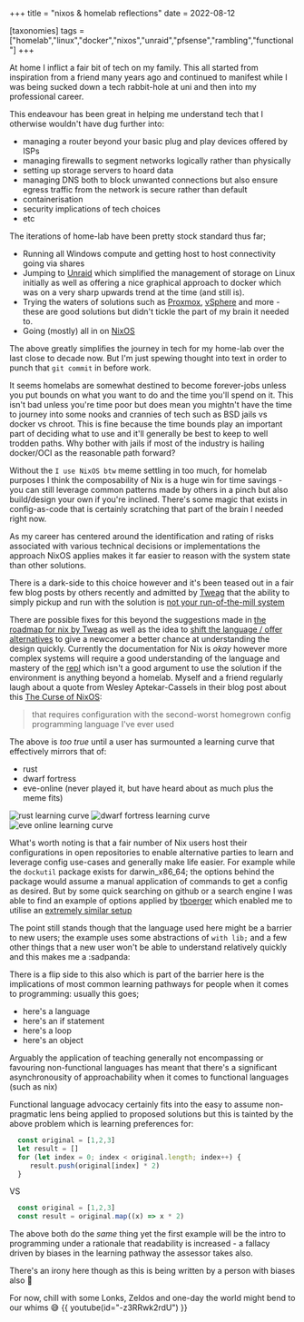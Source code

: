 +++
title = "nixos & homelab reflections"
date = 2022-08-12

[taxonomies]
tags = ["homelab","linux","docker","nixos","unraid","pfsense","rambling","functional"]
+++

At home I inflict a fair bit of tech on my family. This all started from inspiration from a 
friend many years ago and continued to manifest while I was being sucked down a tech rabbit-hole
at uni and then into my professional career.

This endeavour has been great in helping me understand tech that I otherwise wouldn't have dug further 
into:
* managing a router beyond your basic plug and play devices offered by ISPs
* managing firewalls to segment networks logically rather than physically
* setting up storage servers to hoard data
* managing DNS both to block unwanted connections but also ensure egress traffic from the network is secure rather than default 
* containerisation
* security implications of tech choices
* etc

The iterations of home-lab have been pretty stock standard thus far; 

* Running all Windows compute and getting host to host connectivity going via shares 
* Jumping to [Unraid](https://unraid.net/) which simplified the management of storage on Linux initially as well as offering a nice graphical approach to docker which was on a very sharp upwards trend at the time (and still is).
* Trying the waters of solutions such as [Proxmox](https://www.proxmox.com), [vSphere](https://docs.vmware.com/en/VMware-vSphere/index.html) and more - these are good solutions but didn't tickle the part of my brain it needed to.
* Going (mostly) all in on [NixOS](https://nixos.org/)

The above greatly simplifies the journey in tech for my home-lab over the last close to decade now. 
But I'm just spewing thought into text in order to punch that `git commit` 
in before work.

It seems homelabs are somewhat destined to become forever-jobs unless you put bounds on what you 
want to do and the time you'll spend on it. This isn't bad unless you're time poor but
does mean you mightn't have the time to journey into some nooks and crannies of tech such as BSD 
jails vs docker vs chroot. This is fine because the time bounds play an important
part of deciding what to use and it'll generally be best to keep to well trodden paths. Why bother 
with jails if most of the industry is hailing docker/OCI as the reasonable path forward?

Without the `I use NixOS btw` meme settling in too much, for homelab purposes I think the composability 
of Nix is a huge win for time savings - you can still leverage common patterns 
made by others in a pinch but also build/design your own if you're inclined. There's some magic that 
exists in config-as-code that is certainly scratching that part of the brain I needed right now.

As my career has centered around the identification and rating of risks associated with various technical 
decisions or implementations the approach NixOS applies makes it far easier to reason with the system state
than other solutions. 

There is a dark-side to this choice however and it's been teased out in a fair few blog
posts by others recently and admitted by [Tweag](https://www.tweag.io) that the ability to simply pickup and 
run with the solution is [not your run-of-the-mill system](https://www.tweag.io/blog/2022-08-04-tweag-and-nix-future/)

There are possible fixes for this beyond the suggestions made in [the roadmap for nix by Tweag](https://www.tweag.io/blog/2022-08-04-tweag-and-nix-future/) as 
well as the idea to [shift the language / offer alternatives](https://www.tweag.io/blog/2022-03-11-nickel-first-release/) 
to give a newcomer a better chance at understanding the design quickly. Currently the documentation for Nix is _okay_
however more complex systems will require a good understanding of the language and mastery of the [repl](https://nixos.wiki/wiki/Nix_command/repl) 
which isn't a good argument to use the solution if the environment is anything beyond a homelab.
Myself and a friend regularly laugh about a quote from Wesley Aptekar-Cassels in their blog post about this [The Curse of NixOS](https://blog.wesleyac.com/posts/the-curse-of-nixos):

> that requires configuration with the second-worst homegrown config programming language I've ever used

The above is _too true_ until a user has surmounted a learning curve that effectively mirrors that of:
* rust
* dwarf fortress
* eve-online (never played it, but have heard about as much plus the meme fits)

![rust learning curve](/blog/images/rust-learning-curve.png)
![dwarf fortress learning curve](/blog/images/dwarf-fortress-learning-curve.png)
![eve online learning curve](/blog/images/eve-online-learning-curve.png)

What's worth noting is that a fair number of Nix users host their configurations in open repositories
to enable alternative parties to learn and leverage config use-cases and generally make life easier.
For example while the `dockutil` package exists for darwin_x86_64; the options behind the package would
assume a manual application of commands to get a config as desired. But by some quick searching on github or
a search engine I was able to find an example of options applied by [tboerger](https://github.com/tboerger)
which enabled me to utilise an [extremely similar setup](https://github.com/JayRovacsek/nix-config/blob/6645bc56bbcd29e1895516d893205655307aba15/options/dockutil/default.nix#L1)

The point still stands though that the language used here might be a barrier to new users; the example
uses some abstractions of `with lib;` and a few other things that a new user won't be able to understand relatively 
quickly and this makes me a :sadpanda:

There is a flip side to this also which is part of the barrier here is the implications of most
common learning pathways for people when it comes to programming: usually this goes;
* here's a language
* here's an if statement
* here's a loop
* here's an object

Arguably the application of teaching generally not encompassing or favouring non-functional
languages has meant that there's a significant asynchronousity of approachability when it comes to
functional languages (such as nix) 

Functional language advocacy certainly fits into the easy to assume non-pragmatic lens being applied to
proposed solutions but this is tainted by the above problem which is learning preferences for:

```js
  const original = [1,2,3]
  let result = []
  for (let index = 0; index < original.length; index++) {
     result.push(original[index] * 2)
  }
```

VS

```js
  const original = [1,2,3]
  const result = original.map((x) => x * 2)
```

The above both do the _same_ thing yet the first example will be the intro to programming under a rationale
that readability is increased - a fallacy driven by biases in the learning pathway the assessor takes also.

There's an irony here though as this is being written by a person with biases also 🙂

For now, chill with some Lonks, Zeldos and one-day the world might bend to our whims 😅
{{ youtube(id="-z3RRwk2rdU") }}


